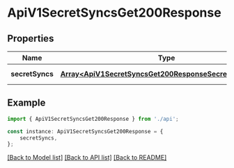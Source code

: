 # ApiV1SecretSyncsGet200Response


## Properties

Name | Type | Description | Notes
------------ | ------------- | ------------- | -------------
**secretSyncs** | [**Array&lt;ApiV1SecretSyncsGet200ResponseSecretSyncsInner&gt;**](ApiV1SecretSyncsGet200ResponseSecretSyncsInner.md) |  | [default to undefined]

## Example

```typescript
import { ApiV1SecretSyncsGet200Response } from './api';

const instance: ApiV1SecretSyncsGet200Response = {
    secretSyncs,
};
```

[[Back to Model list]](../README.md#documentation-for-models) [[Back to API list]](../README.md#documentation-for-api-endpoints) [[Back to README]](../README.md)
